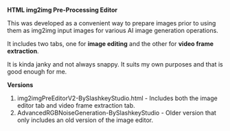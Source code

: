 **HTML img2img Pre-Processing Editor**

This was developed as a convenient way to prepare images prior to using them as img2img input images for various AI image generation operations.

It includes two tabs, one for **image editing** and the other for **video frame extraction**.

It is kinda janky and not always snappy. It suits my own purposes and that is good enough for me.

**Versions**

1. img2imgPreEditorV2-BySlashkeyStudio.html - Includes both the image editor tab and video frame extraction tab.
2. AdvancedRGBNoiseGeneration-BySlashkeyStudio - Older version that only includes an old version of the image editor.
